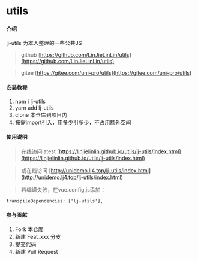 # utils

#### 介绍
lj-utils 为本人整理的一些公共JS

> github [https://github.com/LinJieLinLin/utils](https://github.com/LinJieLinLin/utils)

> gitee [https://gitee.com/uni-pro/utils](https://gitee.com/uni-pro/utils)

#### 安装教程

1.  npm i lj-utils
2.  yarn add lj-utils
3.  clone 本仓库到项目内
4.  按需import引入，用多少引多少，不占用额外空间

#### 使用说明
> 在线访问latest  [https://linjielinlin.github.io/utils/lj-utils/index.html](https://linjielinlin.github.io/utils/lj-utils/index.html)

> 或在线访问  [http://unidemo.lj4.top/lj-utils/index.html](http://unidemo.lj4.top/lj-utils/index.html)

> 若编译失败，在vue.config.js添加：

```
transpileDependencies: ['lj-utils'],
```

#### 参与贡献

1.  Fork 本仓库
2.  新建 Feat_xxx 分支
3.  提交代码
4.  新建 Pull Request
